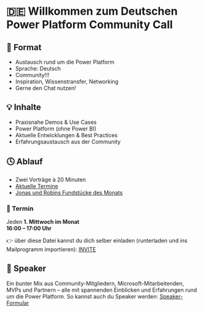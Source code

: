 # 🇩🇪 Willkommen zum Deutschen Power Platform Community Call

## 📌 Format
* Austausch rund um die Power Platform
* Sprache: Deutsch
* Community!!!
* Inspiration, Wissenstransfer, Networking
* Gerne den Chat nutzen!

## 💡 Inhalte
* Praxisnahe Demos & Use Cases
* Power Platform (ohne Power BI)
* Aktuelle Entwicklungen & Best Practices
* Erfahrungsaustausch aus der Community

## 🕓 Ablauf
* Zwei Vorträge à 20 Minuten
* [Aktuelle Termine](Termine.md)
* [Jonas und Robins Fundstücke des Monats](Fundstuecke.md)

### 📅 Termin
Jeden **1. Mittwoch im Monat**  
**16:00 – 17:00 Uhr**

👉 über diese Datei kannst du dich selber einladen (runterladen und ins Mailprogramm importieren): [INVITE](invite/CommunityCall.ics)

## 🎤 Speaker
Ein bunter Mix aus Community-Mitgliedern, Microsoft-Mitarbeitenden, MVPs und Partnern – alle mit spannenden Einblicken und Erfahrungen rund um die Power Platform.
So kannst auch du Speaker werden: [Speaker-Formular](https://forms.office.com/r/SJdZ1cTCTJ)
